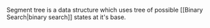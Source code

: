 Segment tree is a data structure which uses tree of possible [[Binary Search|binary search]] states at it's base.